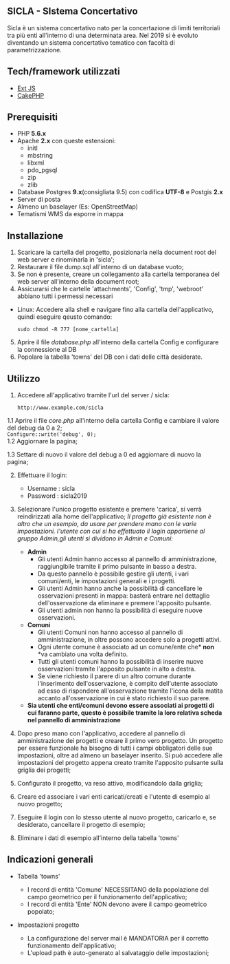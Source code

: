 ## SICLA - SIstema Concertativo
Sicla è un sistema concertativo nato per la concertazione di limiti territoriali tra più enti all'interno di una determinata area.
Nel 2019 si è evoluto diventando un sistema concertativo tematico con facoltà di parametrizzazione.
## Tech/framework utilizzati
- [Ext JS](https://www.sencha.com/products/extjs/)
- [CakePHP](https://cakephp.org/)
## Prerequisiti
- PHP **5.6.x**
- Apache **2.x** con queste estensioni:
  - initl
  - mbstring
  - libxml
  - pdo_pgsql
  - zip
  - zlib
- Database Postgres **9.x**(consigliata 9.5) con codifica **UTF-8** e Postgis **2.x**
- Server di posta
- Almeno un baselayer (Es: OpenStreetMap)
- Tematismi WMS da esporre in mappa
## Installazione
1. Scaricare la cartella del progetto, posizionarla nella document root del web server e rinominarla in 'sicla';
2. Restaurare il file dump.sql all'interno di un database vuoto;
3. Se non è presente, creare un collegamento alla cartella temporanea del web server all'interno della document root;
4. Assicurarsi che le cartelle 'attachments', 'Config', 'tmp', 'webroot' abbiano tutti i permessi necessari
  - Linux:
    Accedere alla shell e navigare fino alla cartella dell'applicativo, quindi eseguire qeusto comando:
    ```
    sudo chmod -R 777 [nome_cartella]
    ```
5. Aprire il file *database.php* all'interno della cartella Config e configurare la connessione al DB
6. Popolare la tabella 'towns' del DB con i dati delle città desiderate.
## Utilizzo
1. Accedere all'applicativo tramite l'url del server / sicla:
    ```
    http://www.example.com/sicla
    ```    
1.1 Aprire il file *core.php* all'interno della cartella Config e cambiare il valore del debug da 0 a 2;   
    ```
    Configure::write('debug', 0);
    ```     
1.2 Aggiornare la pagina;

1.3 Settare di nuovo il valore del debug a 0 ed aggiornare di nuovo la pagina;

2. Effettuare il login: 
   - Username : sicla
   - Password : sicla2019
   
3. Selezionare l'unico progetto esistente e premere 'carica', si verrà reindirizzati alla home dell'applicativo;
   *Il progetto già esistente non è altro che un esempio, da usare per prendere mano con le varie impostazioni.*
   *l'utente con cui si ha effettuato il login appartiene al gruppo Admin,gli utenti si dividono in  Admin e Comuni:*
   - **Admin**
     - Gli utenti Admin hanno accesso al pannello di amministrazione, raggiungibile tramite il primo pulsante in basso a destra.
     - Da questo pannello è possibile gestire gli utenti, i vari comuni/enti, le impostazioni generali e i progetti.
     - Gli utenti Admin hanno anche la possibilità di cancellare le osservazioni presenti in mappa: basterà entrare nel dettaglio 
       dell'osservazione da eliminare e premere l'apposito pulsante.
     - Gli utenti admin non hanno la possibilità di eseguire nuove osservazioni.
   - **Comuni**
     - Gli utenti Comuni non hanno accesso al pannello di amministrazione, in oltre possono accedere solo a progetti attivi.
     - Ogni utente comune è associato ad un comune/ente che* **non** *va cambiato una volta definito.
     - Tutti gli utenti comuni hanno la possibilità di inserire nuove osservazioni tramite l'apposito pulsante in alto a destra.
     - Se viene richiesto il parere di un altro comune durante l'inserimento dell'osservazione, è compito dell'utente associato ad esso         di rispondere all'osservazione tramite l'icona della matita accanto all'osservazione in cui è stato richiesto il suo parere.
   - **Sia utenti che enti/comuni devono essere associati ai progetti di cui faranno parte, questo è possibile tramite la loro relativa         scheda nel pannello di amministrazione**
   
4. Dopo preso mano con l'applicativo, accedere al pannello di amministrazione dei progetti e creare il primo vero progetto. Un           progetto per essere funzionale ha bisogno di tutti i campi obbligatori delle sue impostazioni, oltre ad almeno un baselayer inserito.
   Si può accedere alle impostazioni del progetto appena creato tramite l'apposito pulsante sulla griglia dei progetti;
   
5. Configurato il progetto, va reso attivo, modificandolo dalla griglia;

6. Creare ed associare i vari  enti caricati/creati e l'utente di esempio al nuovo progetto;

7. Eseguire il login con lo stesso utente al nuovo progetto, caricarlo e, se desiderato, cancellare il progetto di esempio;

8. Eliminare i dati di esempio all'interno della tabella 'towns'

## Indicazioni generali
- Tabella 'towns'
  - I record di entità 'Comune' NECESSITANO della popolazione del campo geometrico per il funzionamento dell'applicativo;
  - I record di entità 'Ente' NON devono avere il campo geometrico popolato;

- Impostazioni progetto
  - La configurazione del server mail è MANDATORIA per il corretto funzionamento dell'applicativo;
  - L'upload path è auto-generato al salvataggio delle impostazioni;
  
